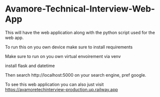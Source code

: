 # Avamore-Technical-Interview-Web-App
This will have the web application along with the python script used for the web app.

To run this on you own device make sure to install requirements

Make sure to run on you own virtual envoirement via venv

install flask and datetime

Then search http://localhost:5000 on your search engine, pref google.

To see this web application you can also just visit https://avamoretechinterview-production.up.railway.app
